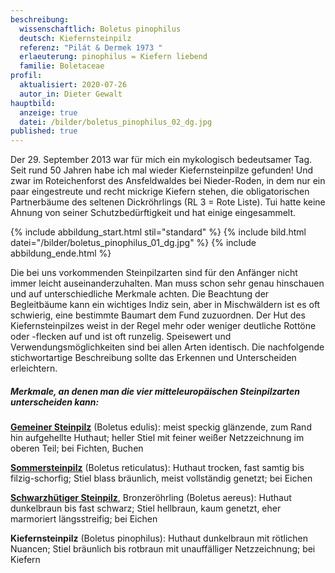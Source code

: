 ```yaml
---
beschreibung:
  wissenschaftlich: Boletus pinophilus
  deutsch: Kiefernsteinpilz
  referenz: "Pilát & Dermek 1973 "
  erlaeuterung: pinophilus = Kiefern liebend
  familie: Boletaceae
profil:
  aktualisiert: 2020-07-26
  autor_in: Dieter Gewalt
hauptbild:
  anzeige: true
  datei: /bilder/boletus_pinophilus_02_dg.jpg
published: true
---
```

Der 29. September 2013 war für mich ein mykologisch bedeutsamer Tag. Seit rund 50 Jahren habe ich mal wieder Kiefernsteinpilze gefunden! Und zwar im Roteichenforst des Ansfeldwaldes bei Nieder-Roden, in dem nur ein paar eingestreute und recht mickrige Kiefern stehen, die obligatorischen Partnerbäume des seltenen Dickröhrlings (RL 3 = Rote Liste). Tui hatte keine Ahnung von seiner Schutzbedürftigkeit und hat einige eingesammelt.

{% include abbildung_start.html stil="standard" %}
{% include bild.html datei="/bilder/boletus_pinophilus_01_dg.jpg" %}
{% include abbildung_ende.html %}

Die bei uns vorkommenden Steinpilzarten sind für den Anfänger nicht immer leicht auseinanderzuhalten. Man muss schon sehr genau hinschauen und auf unterschiedliche Merkmale achten. Die Beachtung der Begleitbäume kann ein wichtiges Indiz sein, aber in Mischwäldern ist es oft schwierig, eine bestimmte Baumart dem Fund zuzuordnen. Der Hut des Kiefernsteinpilzes weist in der Regel mehr oder weniger deutliche Rottöne oder -flecken auf und ist oft runzelig. Speisewert und Verwendungsmöglichkeiten sind bei allen Arten identisch. Die nachfolgende stichwortartige Beschreibung sollte das Erkennen und Unterscheiden erleichtern. 

##### Merkmale, an denen man die vier mitteleuropäischen Steinpilzarten unterscheiden kann:

**[Gemeiner Steinpilz](/pilze/boletus-edulis-gemeiner-steinpilz)** (Boletus edulis): meist speckig glänzende, zum Rand hin aufgehellte Huthaut; heller Stiel mit feiner weißer Netzzeichnung im oberen Teil; bei Fichten, Buchen  

**[Sommersteinpilz](/pilze/boletus-reticulatus-sommersteinpilz)** (Boletus reticulatus): Huthaut trocken, fast samtig bis filzig-schorfig; Stiel blass bräunlich, meist vollständig genetzt; bei Eichen  

**[Schwarzhütiger Steinpilz](/pilze/boletus-aereus-bronzeröhrling-schwarzhütiger-steinpilz)**, Bronzeröhrling (Boletus aereus): Huthaut dunkelbraun bis fast schwarz; Stiel hellbraun, kaum genetzt, eher marmoriert längsstreifig; bei Eichen  

**Kiefernsteinpilz** (Boletus pinophilus): Huthaut dunkelbraun mit rötlichen Nuancen; Stiel bräunlich bis rotbraun mit unauffälliger Netzzeichnung; bei Kiefern